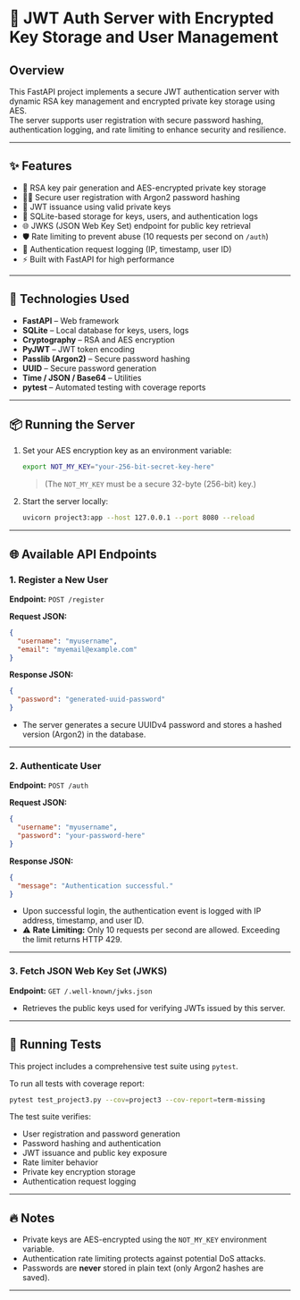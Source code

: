 # 🔐 JWT Auth Server with Encrypted Key Storage and User Management

## Overview

This FastAPI project implements a secure JWT authentication server with dynamic RSA key management and encrypted private key storage using AES.  
The server supports user registration with secure password hashing, authentication logging, and rate limiting to enhance security and resilience.

---

## ✨ Features

- 🔐 RSA key pair generation and AES-encrypted private key storage
- 🧑‍💻 Secure user registration with Argon2 password hashing
- 🔐 JWT issuance using valid private keys
- 🐂️ SQLite-based storage for keys, users, and authentication logs
- 🌐 JWKS (JSON Web Key Set) endpoint for public key retrieval
- 🛡️ Rate limiting to prevent abuse (10 requests per second on `/auth`)
- 📜 Authentication request logging (IP, timestamp, user ID)
- ⚡ Built with FastAPI for high performance

---

## 🚀 Technologies Used

- **FastAPI** – Web framework
- **SQLite** – Local database for keys, users, logs
- **Cryptography** – RSA and AES encryption
- **PyJWT** – JWT token encoding
- **Passlib (Argon2)** – Secure password hashing
- **UUID** – Secure password generation
- **Time / JSON / Base64** – Utilities
- **pytest** – Automated testing with coverage reports

---

## 📦 Running the Server

1. Set your AES encryption key as an environment variable:

   ```bash
   export NOT_MY_KEY="your-256-bit-secret-key-here"
   ```

   > (The `NOT_MY_KEY` must be a secure 32-byte (256-bit) key.)

2. Start the server locally:

   ```bash
   uvicorn project3:app --host 127.0.0.1 --port 8080 --reload
   ```

---

## 🌐 Available API Endpoints

### 1. Register a New User

**Endpoint:** `POST /register`

**Request JSON:**
```json
{
  "username": "myusername",
  "email": "myemail@example.com"
}
```

**Response JSON:**
```json
{
  "password": "generated-uuid-password"
}
```

- The server generates a secure UUIDv4 password and stores a hashed version (Argon2) in the database.

---

### 2. Authenticate User

**Endpoint:** `POST /auth`

**Request JSON:**
```json
{
  "username": "myusername",
  "password": "your-password-here"
}
```

**Response JSON:**
```json
{
  "message": "Authentication successful."
}
```

- Upon successful login, the authentication event is logged with IP address, timestamp, and user ID.
- ⚠️ **Rate Limiting:** Only 10 requests per second are allowed. Exceeding the limit returns HTTP 429.

---

### 3. Fetch JSON Web Key Set (JWKS)

**Endpoint:** `GET /.well-known/jwks.json`

- Retrieves the public keys used for verifying JWTs issued by this server.

---

## 🧪 Running Tests

This project includes a comprehensive test suite using `pytest`.

To run all tests with coverage report:

```bash
pytest test_project3.py --cov=project3 --cov-report=term-missing
```

The test suite verifies:
- User registration and password generation
- Password hashing and authentication
- JWT issuance and public key exposure
- Rate limiter behavior
- Private key encryption storage
- Authentication request logging

---


## 🔥 Notes

- Private keys are AES-encrypted using the `NOT_MY_KEY` environment variable.
- Authentication rate limiting protects against potential DoS attacks.
- Passwords are **never** stored in plain text (only Argon2 hashes are saved).

---
